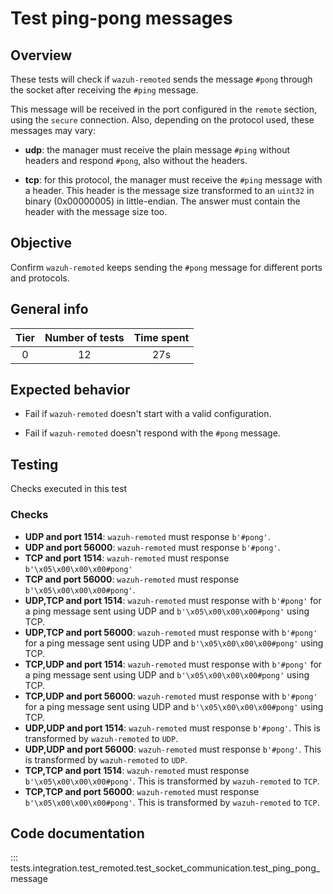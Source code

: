 # Test ping-pong messages
## Overview
These tests will check if `wazuh-remoted` sends the message `#pong` through the socket after receiving the `#ping` message.

This message will be received in the port configured in the `remote` section, using the `secure` connection. Also, depending on the protocol used, these messages may vary:

- **udp**: the manager must receive the plain message `#ping` without headers and respond `#pong`, also without the headers.
  
- **tcp**: for this protocol, the manager must receive the `#ping` message with a header. This header is the message size transformed to an `uint32` in binary (0x00000005) in little-endian. The answer must contain the header with the message size too.   

## Objective

Confirm `wazuh-remoted` keeps sending the `#pong` message for different ports and protocols.

## General info

|Tier | Number of tests | Time spent |
|:--:|:--:|:--:|
| 0 | 12 | 27s |

## Expected behavior

- Fail if `wazuh-remoted` doesn't start with a valid configuration.

- Fail if `wazuh-remoted` doesn't respond with the `#pong` message. 

## Testing
Checks executed in this test
### Checks
- **UDP and port 1514**: `wazuh-remoted` must response `b'#pong'`.
- **UDP and port 56000**: `wazuh-remoted` must response `b'#pong'`. 
- **TCP and port 1514**: `wazuh-remoted` must response `b'\x05\x00\x00\x00#pong'`
- **TCP and port 56000**: `wazuh-remoted` must response `b'\x05\x00\x00\x00#pong'`.
- **UDP,TCP and port 1514**: `wazuh-remoted` must response with `b'#pong'` for a ping message sent using UDP and `b'\x05\x00\x00\x00#pong'` using TCP. 
- **UDP,TCP and port 56000**: `wazuh-remoted` must response with `b'#pong'` for a ping message sent using UDP and `b'\x05\x00\x00\x00#pong'` using TCP.
- **TCP,UDP and port 1514**: `wazuh-remoted` must response with `b'#pong'` for a ping message sent using UDP and `b'\x05\x00\x00\x00#pong'` using TCP. 
- **TCP,UDP and port 56000**: `wazuh-remoted` must response with `b'#pong'` for a ping message sent using UDP and `b'\x05\x00\x00\x00#pong'` using TCP.
- **UDP,UDP and port 1514**: `wazuh-remoted` must response `b'#pong'`. This is transformed by `wazuh-remoted` to `UDP`.
- **UDP,UDP and port 56000**: `wazuh-remoted` must response `b'#pong'`. This is transformed by `wazuh-remoted` to `UDP`. 
- **TCP,TCP and port 1514**: `wazuh-remoted` must response `b'\x05\x00\x00\x00#pong'`. This is transformed by `wazuh-remoted` to `TCP`.
- **TCP,TCP and port 56000**: `wazuh-remoted` must response `b'\x05\x00\x00\x00#pong'`. This is transformed by `wazuh-remoted` to `TCP`.

## Code documentation
::: tests.integration.test_remoted.test_socket_communication.test_ping_pong_message